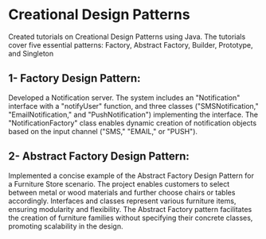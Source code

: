 # Creational Design Patterns
Created tutorials on Creational Design Patterns using Java. The tutorials cover five essential patterns: Factory, Abstract Factory, Builder, Prototype, and Singleton

## 1- Factory Design Pattern:
Developed a Notification server. 
The system includes an "Notification" interface with a "notifyUser" function, and three classes ("SMSNotification," "EmailNotification," and "PushNotification") implementing the interface. The "NotificationFactory" class enables dynamic creation of notification objects based on the input channel ("SMS," "EMAIL," or "PUSH").

## 2- Abstract Factory Design Pattern:
Implemented a concise example of the Abstract Factory Design Pattern for a Furniture Store scenario. The project enables customers to select between metal or wood materials and further choose chairs or tables accordingly. Interfaces and classes represent various furniture items, ensuring modularity and flexibility. The Abstract Factory pattern facilitates the creation of furniture families without specifying their concrete classes, promoting scalability in the design.

